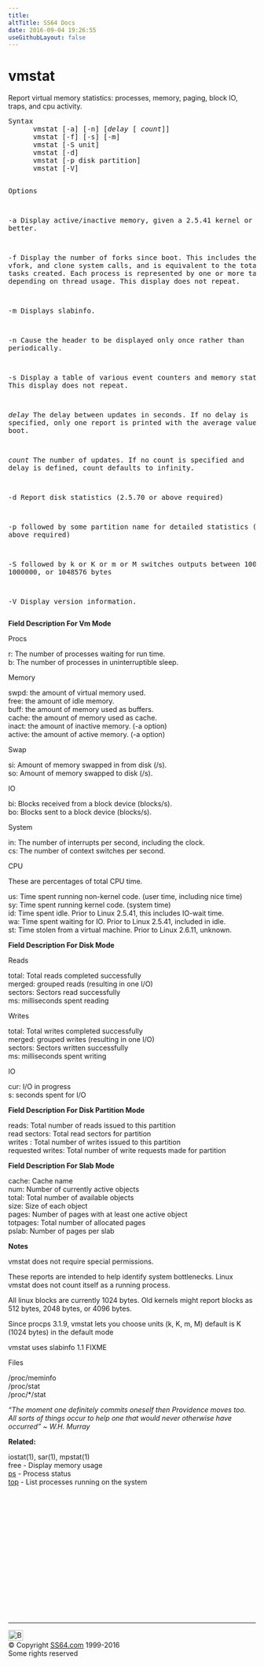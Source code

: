 ```yaml
---
title:
altTitle: SS64 Docs
date: 2016-09-04 19:26:55
useGithubLayout: false
---
```

<!-- #BeginLibraryItem "/Library/head_bash.lbi" --><!-- #EndLibraryItem --><h1>vmstat </h1> 
<p> Report virtual memory statistics: processes, memory, paging, block IO, traps, and cpu activity.</p>
<pre>Syntax
      vmstat [-a] [-n] [<i>delay</i> [ <i>count</i>]]
      vmstat [-f] [-s] [-m]
      vmstat [-S unit]
      vmstat [-d]
      vmstat [-p disk partition]
      vmstat [-V] 

Options

   -a   Display active/inactive memory, given a 2.5.41 kernel or better.

   -f   Display the number of forks since boot.
        This includes the fork, vfork, and clone system calls, and is
        equivalent to the total number of tasks created.
        Each process is represented by one or more tasks, depending on
        thread usage. This display does not repeat.

   -m   Displays slabinfo.

   -n   Cause the header to be displayed only once rather than periodically.

   -s   Display a table of various event counters and memory statistics.
        This display does not repeat.

 <i>delay</i>  The delay between updates in seconds.
        If no delay is specified, only one report is printed with the average values since boot.

 <i>count</i>  The number of updates. If no count is specified and delay is defined, count defaults to infinity.

   -d   Report disk statistics (2.5.70 or above required)

   -p followed by some partition name for detailed statistics (2.5.70 or above required)

   -S followed by k or K or m or M switches outputs between 1000, 1024, 1000000, or 1048576 bytes

   -V   Display version information.  </pre>
<p><b> Field Description For Vm Mode</b></p>
<p>Procs</p>
<p>r: The number of processes waiting for run time.<br>
b: The number of processes in uninterruptible sleep.</p>
<p>Memory</p>
<p>swpd: the amount of virtual memory used.<br>
free: the amount of idle memory.<br>
buff: the amount of memory used as buffers.<br>
cache: the amount of memory used as cache.<br>
inact: the amount of inactive memory. (-a option)<br>
active: the amount of active memory. (-a option)</p>
<p>Swap</p>
<p>si: Amount of memory swapped in from disk (/s).<br>
so: Amount of memory swapped to disk (/s).</p>
<p>IO</p>
<p>bi: Blocks received from a block device (blocks/s).<br>
bo: Blocks sent to a block device (blocks/s).</p>
<p>System</p>
<p>in: The number of interrupts per second, including the clock.<br>
cs: The number of context switches per second.</p>
<p>CPU</p>
<p>These are percentages of total CPU time.</p>
<p>us: Time spent running non-kernel code. (user time, including nice time)<br>
sy: Time spent running kernel code. (system time)<br>
id: Time spent idle. Prior to Linux 2.5.41, this includes IO-wait time.<br>
wa: Time spent waiting for IO. Prior to Linux 2.5.41, included in idle.<br>
st: Time stolen from a virtual machine. Prior to Linux 2.6.11, unknown.</p>
<p><b>Field Description For Disk Mode</b></p>
<p>Reads</p>
<p>total: Total reads completed successfully<br>
merged: grouped reads (resulting in one I/O)<br>
sectors: Sectors read successfully<br>
ms: milliseconds spent reading</p>
<p>Writes</p>
<p>total: Total writes completed successfully<br>
merged: grouped writes (resulting in one I/O)<br>
sectors: Sectors written successfully<br>
ms: milliseconds spent writing</p>
<p>IO</p>
<p>cur: I/O in progress<br>
s: seconds spent for I/O</p>
<p><b>Field Description For Disk Partition Mode</b></p>
<p>reads: Total number of reads issued to this partition<br>
read sectors: Total read sectors for partition<br>
writes : Total number of writes issued to this partition<br>
requested writes: Total number of write requests made for partition</p>
<p><b>Field Description For Slab Mode</b></p>
<p>cache: Cache name<br>
num: Number of currently active objects<br>
total: Total number of available objects<br>
size: Size of each object<br>
pages: Number of pages with at least one active object<br>
totpages: Total number of allocated pages<br>
pslab: Number of pages per slab</p>
<p><b>Notes</b></p>
<p>vmstat does not require special permissions.</p>
<p>These reports are intended to help identify system bottlenecks. Linux vmstat does not count itself as a running process.</p>
<p>All linux blocks are currently 1024 bytes. Old kernels might report blocks as 512 bytes, 2048 bytes, or 4096 bytes.</p>
<p>Since procps 3.1.9, vmstat lets you choose units (k, K, m, M) default is K (1024 bytes) in the default mode</p>
<p>vmstat uses slabinfo 1.1 FIXME</p>
<p>Files</p>
<p>/proc/meminfo<br>
/proc/stat<br>
/proc/*/stat</p>
<p class="quote"><i>“The moment one definitely commits oneself then Providence moves too. All sorts of things occur to help one that would never otherwise have occurred” ~ W.H. Murray</i></p>
<p><b>Related:</b></p>
<p>iostat(1), sar(1), mpstat(1)<br>
free - Display memory usage<br>
<a href="ps.html">ps</a> - Process status<br>
<a href="top.html">top</a> - List processes running on the system</p><!-- #BeginLibraryItem "/Library/foot_bash.lbi" --><p>
<!-- bash300 -->
<ins class="adsbygoogle" style="display:inline-block;width:300px;height:250px" data-ad-client="ca-pub-6140977852749469" data-ad-slot="4615356305"></ins>
<script>
(adsbygoogle = window.adsbygoogle || []).push({});
</script></p>
<hr>
<div id="bl" class="footer"><a href="vmstat.html#"><img src="../images/top.png" width="30" height="22" alt="Back to the Top"></a></div>
<div id="br" class="footer, tagline">© Copyright <a href="../index.html">SS64.com</a> 1999-2016<br>
Some rights reserved</div><!-- #EndLibraryItem -->

